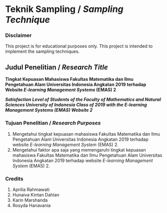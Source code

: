 # Teknik Sampling / _Sampling Technique_

### Disclaimer
This project is for educational purposes only. This project is intended to implement the sampling techniques.

## Judul Penelitian / _Research Title_
**Tingkat Kepuasan Mahasiswa Fakultas Matematika dan Ilmu Pengetahuan Alam Universitas Indonesia Angkatan 2019 terhadap Website _E-learning Management Systems_ (EMAS) 2**

**_Satisfaction Level of Students of the Faculty of Mathematics and Natural Sciences University of Indonesia Class of 2019 with the E-learning Management Systems (EMAS) Website 2_**

### Tujuan Penelitian / _Research Purposes_
1. Mengetahui tingkat kepuasan mahasiswa Fakultas Matematika dan Ilmu Pengetahuan Alam Universitas Indonesia Angkatan 2019 terhadap website _E-learning Management System_ (EMAS) 2.
2. Mengetahui faktor apa saja yang memengaruhi tingkat kepuasan mahasiswa Fakultas Matematika dan Ilmu Pengetahuan Alam Universitas Indonesia Angkatan 2019 terhadap website _E-learning Management System_ (EMAS) 2.

### Credits
1. Aprilia Rahmawati
2. Hunaiva Kintan Dahlan
3. Karin Marshanda
4. Rosyda Hanavania
